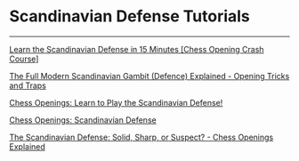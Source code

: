 ﻿# Scandinavian Defense Tutorials

---

[Learn the Scandinavian Defense in 15 Minutes \[Chess Opening Crash Course\]](https://www.youtube.com/watch?v=sKoBj-kL0hg)

[The Full Modern Scandinavian Gambit \(Defence\) Explained - Opening Tricks and Traps](https://www.youtube.com/watch?v=CBdeCj3_Z2A)

[Chess Openings: Learn to Play the Scandinavian Defense!](https://www.youtube.com/watch?v=Z1SpeaF2iTg)

[Chess Openings: Scandinavian Defense](https://www.youtube.com/watch?v=4Rrt0Lm176I)

[The Scandinavian Defense: Solid, Sharp, or Suspect? - Chess Openings Explained](https://www.youtube.com/watch?v=OGehkS76Q24)

